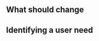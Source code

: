 <!--
Please fill in the sections below.

After you submit your issue, the Tech Docs Template working group will discuss and prioritise it at our fortnightly triage meeting. We’ll then let you know if and when we’ll move it forward.
-->

## What should change

<!-- What would fix the issue? Is this something you think should behave differently, or something that you currently cannot do? -->

## Identifying a user need

<!-- Do you have evidence that the change will meet the needs of users? Let us know about any user research or testing you’ve done. -->
